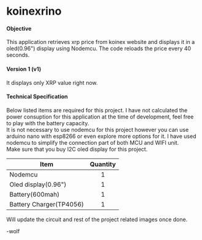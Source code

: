 # koinexrino

#### Objective

This application retrieves xrp price from koinex website and displays it in a oled(0.96") display using Nodemcu. The code reloads the price every 40 seconds.   

#### Version 1 (v1)
It displays only XRP value right now. 

#### Technical Specification 
Below listed items are required for this project. I have not calculated the power consuption for this application at the time of development, feel free to play with the battery capacity. </br>
It is not necessary to use nodemcu for this project however you can use arduino nano with esp8266 or even explore more options for it. I have used nodemcu to simplify the connection part of both MCU and WIFI unit.</br>
Make sure that you buy I2C oled display for this project.
     

| Item                    | Quantity      |
| ----------------------- |:-------------:|
| Nodemcu                 | 1             |
| Oled display(0.96")     | 1             |
| Battery(600mah)         | 1             |
| Battery Charger(TP4056) | 1             |

Will update the circuit and rest of the project related images once done.




-wolf
